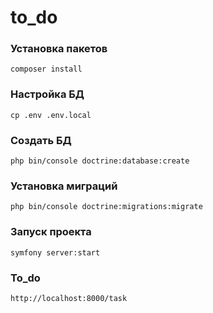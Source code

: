 # to_do

### Установка пакетов
```
composer install
```

### Настройка БД
```
cp .env .env.local
```

### Создать БД
```
php bin/console doctrine:database:create
```

### Установка миграций
```
php bin/console doctrine:migrations:migrate
```

### Запуск проекта
```
symfony server:start
```
### To_do
```
http://localhost:8000/task
```